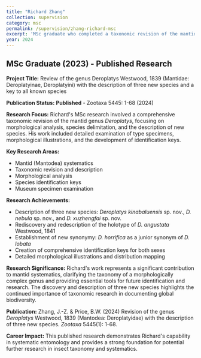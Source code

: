 ```yaml
---
title: "Richard Zhang"
collection: supervision
category: msc
permalink: /supervision/zhang-richard-msc
excerpt: 'MSc graduate who completed a taxonomic revision of the mantid genus Deroplatys, resulting in published research.'
year: 2024
---
```


## MSc Graduate (2023) - Published Research

**Project Title:** Review of the genus Deroplatys Westwood, 1839 (Mantidae: Deroplatyinae, Deroplatyini) with the description of three new species and a key to all known species

**Publication Status:** **Published** - Zootaxa 5445: 1-68 (2024)

**Research Focus:**
Richard's MSc research involved a comprehensive taxonomic revision of the mantid genus *Deroplatys*, focusing on morphological analysis, species delimitation, and the description of new species. His work included detailed examination of type specimens, morphological illustrations, and the development of identification keys.

**Key Research Areas:**
- Mantid (Mantodea) systematics
- Taxonomic revision and description
- Morphological analysis
- Species identification keys
- Museum specimen examination

**Research Achievements:**
- Description of three new species: *Deroplatys kinabaluensis* sp. nov., *D. nebula* sp. nov., and *D. xuzhengfai* sp. nov.
- Rediscovery and redescription of the holotype of *D. angustata* Westwood, 1841
- Establishment of new synonymy: *D. horrifica* as a junior synonym of *D. lobata*
- Creation of comprehensive identification keys for both sexes
- Detailed morphological illustrations and distribution mapping

**Research Significance:**
Richard's work represents a significant contribution to mantid systematics, clarifying the taxonomy of a morphologically complex genus and providing essential tools for future identification and research. The discovery and description of three new species highlights the continued importance of taxonomic research in documenting global biodiversity.

**Publication:**
Zhang, J.-Z. & Price, B.W. (2024) Revision of the genus *Deroplatys* Westwood, 1839 (Mantodea: Deroplatyidae) with the description of three new species. *Zootaxa* 5445(1): 1-68.

**Career Impact:**
This published research demonstrates Richard's capability in systematic entomology and provides a strong foundation for potential further research in insect taxonomy and systematics.
